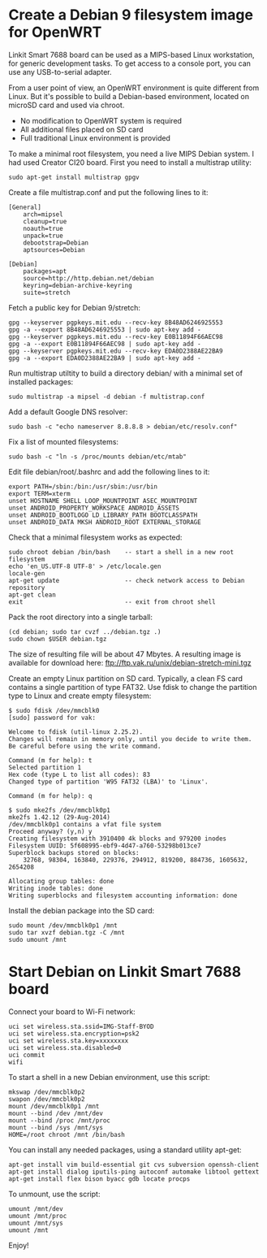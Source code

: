 # Create a Debian 9 filesystem image for OpenWRT

Linkit Smart 7688 board can be used as a MIPS-based Linux workstation, for
generic development tasks. To get access to a console port, you can
use any USB-to-serial adapter.

From a user point of view, an OpenWRT environment is quite
different from Linux. But it's possible to build a Debian-based
environment, located on microSD card and used via chroot.

* No modification to OpenWRT system is required
* All additional files placed on SD card
* Full traditional Linux environment is provided

To make a minimal root filesystem, you need a live MIPS Debian
system. I had used Creator CI20 board. First you need to install a
multistrap utility:

    sudo apt-get install multistrap gpgv

Create a file multistrap.conf and put the following lines to it:

    [General]
        arch=mipsel
        cleanup=true
        noauth=true
        unpack=true
        debootstrap=Debian
        aptsources=Debian

    [Debian]
        packages=apt
        source=http://http.debian.net/debian
        keyring=debian-archive-keyring
        suite=stretch

Fetch a public key for Debian 9/stretch:

    gpg --keyserver pgpkeys.mit.edu --recv-key 8B48AD6246925553
    gpg -a --export 8B48AD6246925553 | sudo apt-key add -
    gpg --keyserver pgpkeys.mit.edu --recv-key E0B11894F66AEC98
    gpg -a --export E0B11894F66AEC98 | sudo apt-key add -
    gpg --keyserver pgpkeys.mit.edu --recv-key EDA0D2388AE22BA9
    gpg -a --export EDA0D2388AE22BA9 | sudo apt-key add -

Run multistrap utiltity to build a directory debian/ with
a minimal set of installed packages:

    sudo multistrap -a mipsel -d debian -f multistrap.conf

Add a default Google DNS resolver:

    sudo bash -c "echo nameserver 8.8.8.8 > debian/etc/resolv.conf"

Fix a list of mounted filesystems:

    sudo bash -c "ln -s /proc/mounts debian/etc/mtab"

Edit file debian/root/.bashrc and add the following lines to it:

    export PATH=/sbin:/bin:/usr/sbin:/usr/bin
    export TERM=xterm
    unset HOSTNAME SHELL LOOP_MOUNTPOINT ASEC_MOUNTPOINT
    unset ANDROID_PROPERTY_WORKSPACE ANDROID_ASSETS
    unset ANDROID_BOOTLOGO LD_LIBRARY_PATH BOOTCLASSPATH
    unset ANDROID_DATA MKSH ANDROID_ROOT EXTERNAL_STORAGE

Check that a minimal filesystem works as expected:

    sudo chroot debian /bin/bash    -- start a shell in a new root filesystem
    echo 'en_US.UTF-8 UTF-8' > /etc/locale.gen
    locale-gen
    apt-get update                  -- check network access to Debian repository
    apt-get clean
    exit                            -- exit from chroot shell

Pack the root directory into a single tarball:

    (cd debian; sudo tar cvzf ../debian.tgz .)
    sudo chown $USER debian.tgz

The size of resulting file will be about 47 Mbytes.
A resulting image is available for download here: ftp://ftp.vak.ru/unix/debian-stretch-mini.tgz

Create an empty Linux partition on SD card.
Typically, a clean FS card contains a single partition of type FAT32.
Use fdisk to change the partition type to Linux and create empty filesystem:

    $ sudo fdisk /dev/mmcblk0
    [sudo] password for vak:

    Welcome to fdisk (util-linux 2.25.2).
    Changes will remain in memory only, until you decide to write them.
    Be careful before using the write command.

    Command (m for help): t
    Selected partition 1
    Hex code (type L to list all codes): 83
    Changed type of partition 'W95 FAT32 (LBA)' to 'Linux'.

    Command (m for help): q

    $ sudo mke2fs /dev/mmcblk0p1
    mke2fs 1.42.12 (29-Aug-2014)
    /dev/mmcblk0p1 contains a vfat file system
    Proceed anyway? (y,n) y
    Creating filesystem with 3910400 4k blocks and 979200 inodes
    Filesystem UUID: 5f608995-ebf9-4d47-a760-53298b013ce7
    Superblock backups stored on blocks:
        32768, 98304, 163840, 229376, 294912, 819200, 884736, 1605632, 2654208

    Allocating group tables: done
    Writing inode tables: done
    Writing superblocks and filesystem accounting information: done

Install the debian package into the SD card:

    sudo mount /dev/mmcblk0p1 /mnt
    sudo tar xvzf debian.tgz -C /mnt
    sudo umount /mnt


# Start Debian on Linkit Smart 7688 board

Connect your board to Wi-Fi network:

    uci set wireless.sta.ssid=IMG-Staff-BYOD
    uci set wireless.sta.encryption=psk2
    uci set wireless.sta.key=xxxxxxxx
    uci set wireless.sta.disabled=0
    uci commit
    wifi

To start a shell in a new Debian environment, use this script:

    mkswap /dev/mmcblk0p2
    swapon /dev/mmcblk0p2
    mount /dev/mmcblk0p1 /mnt
    mount --bind /dev /mnt/dev
    mount --bind /proc /mnt/proc
    mount --bind /sys /mnt/sys
    HOME=/root chroot /mnt /bin/bash

You can install any needed packages, using a standard utility apt-get:

    apt-get install vim build-essential git cvs subversion openssh-client
    apt-get install dialog iputils-ping autoconf automake libtool gettext
    apt-get install flex bison byacc gdb locate procps

To unmount, use the script:

    umount /mnt/dev
    umount /mnt/proc
    umount /mnt/sys
    umount /mnt

Enjoy!
